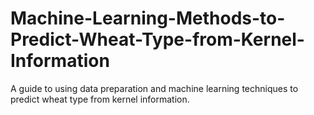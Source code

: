 # Machine-Learning-Methods-to-Predict-Wheat-Type-from-Kernel-Information
A guide to using data preparation and machine learning techniques to predict wheat type from kernel information.
